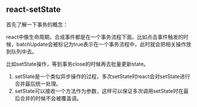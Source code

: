 ## react-setState ##

首先了解一下事务的概念：

react中像生命周期，合成事件都是在一个事务流程下面。比如点击事件触发的时候，batchUpdate会被标记为true表示在一个事务流程中，此时就会把相关操作放到队列中去。

比如setState操作，等到事务close的时候再去批量更新state。


1. setState是一个类似异步操作的过程，多次setState时react会对setState进行合并最后统一处理。
2. setState可以接收一个方法作为参数，这样可以保证多次调用setState时在最后合并的时候不会被覆盖调。